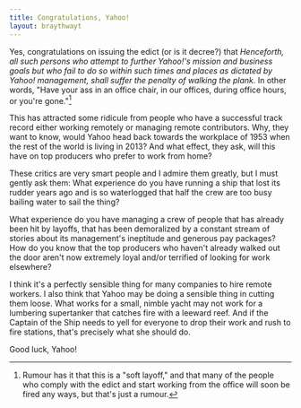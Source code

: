 ```yaml
---
title: Congratulations, Yahoo!
layout: braythwayt
---
```


Yes, congratulations on issuing the edict (or is it decree?) that *Henceforth, all such persons who attempt to further Yahoo!'s mission and business goals but who fail to do so within such times and places as dictated by Yahoo! management, shall suffer the penalty of walking the plank.* In other words, "Have your ass in an office chair, in our offices, during office hours, or you're gone."[^rumour]

[^rumour]: Rumour has it that this is a "soft layoff," and that many of the people who comply with the edict and start working from the office will soon be fired any ways, but that's just a rumour.

This has attracted some ridicule from people who have a successful track record either working remotely or managing remote contributors. Why, they want to know, would Yahoo head back towards the workplace of 1953 when the rest of the world is living in 2013? And what effect, they ask, will this have on top producers who prefer to work from home?

These critics are very smart people and I admire them greatly, but I must gently ask them: What experience do you have running a ship that lost its rudder years ago and is so waterlogged that half the crew are too busy bailing water to sail the thing?

What experience do you have managing a crew of people that has already been hit by layoffs, that has been demoralized by a constant stream of stories about its management's ineptitude and generous pay packages? How do you know that the top producers who haven't already walked out the door aren't now extremely loyal and/or terrified of looking for work elsewhere?

I think it's a perfectly sensible thing for many companies to hire remote workers. I also think that Yahoo may be doing a sensible thing in cutting them loose. What works for a small, nimble yacht may not work for a lumbering supertanker that catches fire with a leeward reef. And if the Captain of the Ship needs to yell for everyone to drop their work and rush to fire stations, that's precisely what she should do.

Good luck, Yahoo!